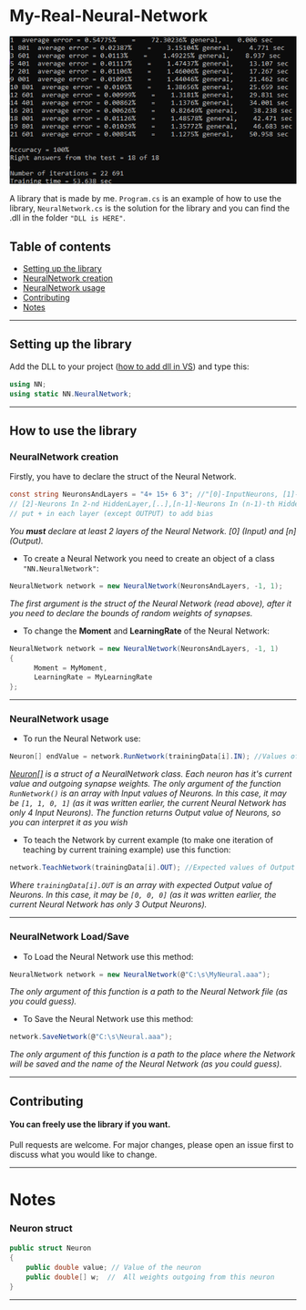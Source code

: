# My-Real-Neural-Network

![Training example](https://github.com/C-Coretex/Little-Neural-Network-Library/blob/master/NeuralNetwork/TrainingAndTest/TrainingPhoto.png)

A library that is made by me. `Program.cs` is an example of how to use the library, `NeuralNetwork.cs` is the solution for the library and you can find the .dll in the folder `"DLL is HERE"`.

## Table of contents
* [Setting up the library](#setting-up-the-library)
* [NeuralNetwork creation](#neuralnetwork-creation)
* [NeuralNetwork usage](#neuralnetwork-usage)
* [Contributing](#contributing)
* [Notes](#notes)
---


## Setting up the library

Add the DLL to your project ([how to add dll in VS](https://www.c-sharpcorner.com/UploadFile/1e050f/creating-and-using-dll-class-library-in-C-Sharp/)) and type this:
```C#
using NN;
using static NN.NeuralNetwork;
```
---


## How to use the library
### NeuralNetwork creation

Firstly, you have to declare the struct of the Neural Network.
```C#
const string NeuronsAndLayers = "4+ 15+ 6 3"; //"[0]-InputNeurons, [1]-Neurons In 1-st HiddenLayer,
// [2]-Neurons In 2-nd HiddenLayer,[..],[n-1]-Neurons In (n-1)-th HiddenLayer, [n]-OutputNeurons"
// put + in each layer (except OUTPUT) to add bias
```
*You **must** declare at least 2 layers of the Neural Network. [0] (Input) and [n] (Output).*

- To create a Neural Network you need to create an object of a class `"NN.NeuralNetwork"`:
```C#
NeuralNetwork network = new NeuralNetwork(NeuronsAndLayers, -1, 1);
```
*The first argument is the struct of the Neural Network (read above), after it you need to declare the bounds of random weights of synapses.*

- To change the **Moment** and **LearningRate** of the Neural Network:
```C#
NeuralNetwork network = new NeuralNetwork(NeuronsAndLayers, -1, 1)
{
      Moment = MyMoment,
      LearningRate = MyLearningRate
};
```
---


### NeuralNetwork usage
- To run the Neural Network use:
```C#
Neuron[] endValue = network.RunNetwork(trainingData[i].IN); //Values of Input neurons
```
*[Neuron[]](#neuron-struct) is a struct of a NeuralNetwork class. Each neuron has it's current value and outgoing synapse weights.*
*The only argument of the function `RunNetwork()` is an array with Input values of Neurons. In this case, it may be `[1, 1, 0, 1]` (as it was written earlier, the current Neural Network has only 4 Input Neurons).*
*The function returns Output value of Neurons, so you can interpret it as you wish*

- To teach the Network by current example (to make one iteration of teaching by current training example) use this function:

```C#
network.TeachNetwork(trainingData[i].OUT); //Expected values of Output neurons
```
*Where `trainingData[i].OUT` is an array with expected Output value of Neurons. In this case, it may be `[0, 0, 0]` (as it was written earlier, the current Neural Network has only 3 Output Neurons).*

---


### NeuralNetwork Load/Save

- To Load the Neural Network use this method:
```C#
NeuralNetwork network = new NeuralNetwork(@"C:\s\MyNeural.aaa");
``` 
*The only argument of this function is a path to the Neural Network file (as you could guess).*

- To Save the Neural Network use this method:
```C#
network.SaveNetwork(@"C:\s\Neural.aaa");
``` 
*The only argument of this function is a path to the place where the Network will be saved and the name of the Neural Network (as you could guess).*

---



## Contributing
#### You can freely use the library if you want.

Pull requests are welcome. For major changes, please open an issue first to discuss what you would like to change.

---

# Notes

### Neuron struct

```C#
public struct Neuron
{
    public double value; // Value of the neuron
    public double[] w;  //  All weights outgoing from this neuron
}
```
---
